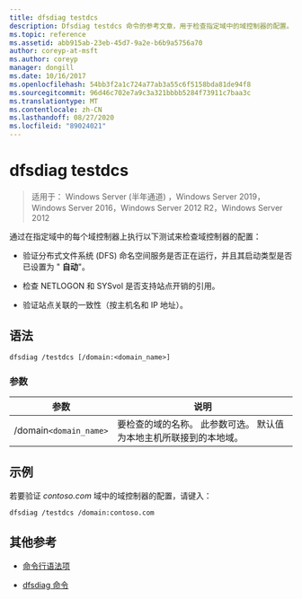 ```yaml
---
title: dfsdiag testdcs
description: Dfsdiag testdcs 命令的参考文章，用于检查指定域中的域控制器的配置。
ms.topic: reference
ms.assetid: abb915ab-23eb-45d7-9a2e-b6b9a5756a70
author: coreyp-at-msft
ms.author: coreyp
manager: dongill
ms.date: 10/16/2017
ms.openlocfilehash: 54bb3f2a1c724a77ab3a55c6f5158bda81de94f8
ms.sourcegitcommit: 96d46c702e7a9c3a321bbbb5284f73911c7baa3c
ms.translationtype: MT
ms.contentlocale: zh-CN
ms.lasthandoff: 08/27/2020
ms.locfileid: "89024021"
---
```

# <a name="dfsdiag-testdcs"></a>dfsdiag testdcs

> 适用于： Windows Server (半年通道) ，Windows Server 2019，Windows Server 2016，Windows Server 2012 R2，Windows Server 2012

通过在指定域中的每个域控制器上执行以下测试来检查域控制器的配置：

- 验证分布式文件系统 (DFS) 命名空间服务是否正在运行，并且其启动类型是否已设置为 " **自动**"。

- 检查 NETLOGON 和 SYSvol 是否支持站点开销的引用。

- 验证站点关联的一致性（按主机名和 IP 地址）。

## <a name="syntax"></a>语法

```
dfsdiag /testdcs [/domain:<domain_name>]
```

### <a name="parameters"></a>参数

| 参数 | 说明 |
| --------- | ----------- |
| /domain`<domain_name>` | 要检查的域的名称。 此参数可选。 默认值为本地主机所联接到的本地域。 |

## <a name="examples"></a>示例

若要验证 *contoso.com* 域中的域控制器的配置，请键入：

```
dfsdiag /testdcs /domain:contoso.com
```

## <a name="additional-references"></a>其他参考

- [命令行语法项](command-line-syntax-key.md)

- [dfsdiag 命令](dfsdiag.md)
